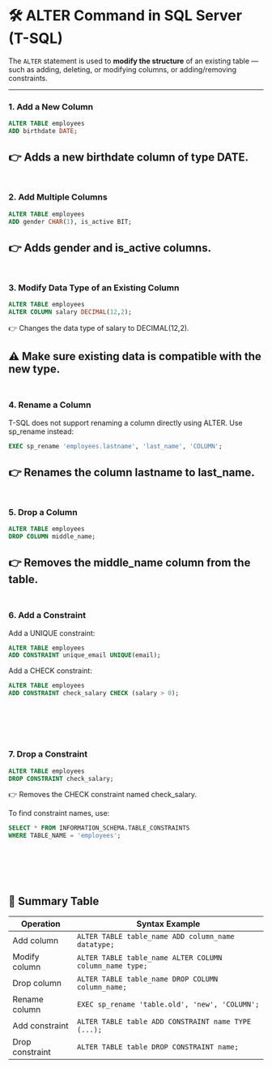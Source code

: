 # 🛠️ ALTER Command in SQL Server (T-SQL)

The `ALTER` statement is used to **modify the structure** of an existing table — such as adding, deleting, or modifying columns, or adding/removing constraints.

---

### 1. Add a New Column

```sql
ALTER TABLE employees
ADD birthdate DATE;
```
👉 Adds a new birthdate column of type DATE. <br><br>
---
### 2️. Add Multiple Columns
```sql
ALTER TABLE employees
ADD gender CHAR(1), is_active BIT;
```
👉 Adds gender and is_active columns. <br><br>
---
### 3. Modify Data Type of an Existing Column
```sql
ALTER TABLE employees
ALTER COLUMN salary DECIMAL(12,2);
```
👉 Changes the data type of salary to DECIMAL(12,2). 

⚠️ Make sure existing data is compatible with the new type. <br><br>
---
### 4. Rename a Column
T-SQL does not support renaming a column directly using ALTER. Use sp_rename instead:
```sql
EXEC sp_rename 'employees.lastname', 'last_name', 'COLUMN';
```
👉 Renames the column lastname to last_name. <br><br>
---
### 5. Drop a Column
```sql
ALTER TABLE employees
DROP COLUMN middle_name;
```
👉 Removes the middle_name column from the table. <br><br>
---
### 6. Add a Constraint
Add a UNIQUE constraint:

```sql
ALTER TABLE employees
ADD CONSTRAINT unique_email UNIQUE(email);
```

Add a CHECK constraint:
```sql
ALTER TABLE employees
ADD CONSTRAINT check_salary CHECK (salary > 0);
```
<br><br>
---
### 7. Drop a Constraint
```sql
ALTER TABLE employees
DROP CONSTRAINT check_salary;
```
👉 Removes the CHECK constraint named check_salary.

To find constraint names, use:
```sql
SELECT * FROM INFORMATION_SCHEMA.TABLE_CONSTRAINTS
WHERE TABLE_NAME = 'employees';
```
<br><br>
---
## 📌 Summary Table

| Operation       | Syntax Example                                          |
| --------------- | ------------------------------------------------------- |
| Add column      | `ALTER TABLE table_name ADD column_name datatype;`      |
| Modify column   | `ALTER TABLE table_name ALTER COLUMN column_name type;` |
| Drop column     | `ALTER TABLE table_name DROP COLUMN column_name;`       |
| Rename column   | `EXEC sp_rename 'table.old', 'new', 'COLUMN';`          |
| Add constraint  | `ALTER TABLE table ADD CONSTRAINT name TYPE (...);`     |
| Drop constraint | `ALTER TABLE table DROP CONSTRAINT name;`               |

